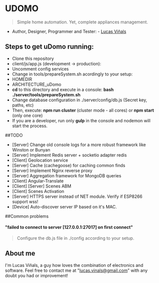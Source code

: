 # UDOMO
> Simple home automation. Yet, complete appliances management.

* Author, Designer, Programmer and Tester: - [Lucas Viñals](https://github.com/lucasvinals)

## Steps to get uDomo running:
* Clone this repository
* client/js/app.js (development -> production):
 * Uncomment config services
* Change in tools/prepareSystem.sh acordingly to your setup:
 * HOMEDIR
 * ARCHITECTURE_uDomo
* **cd** to this directory and execute in a console: **bash ./server/tools/prepareSystem.sh**
* Change database configuration in ./server/config/db.js (Secret key, paths, etc)
* Then, execute: **npm run cluster** (cluster mode - all cores) or **npm start** (only one core)
* If you are a developer, run only **gulp** in the console and nodemon will start the process.

##TODO
+ [Server] Change old console logs for a more robust framework like Winston or Bunyan  
+ [Server] Implement Redis server + socketio adapter redis
+ [Client] Geolocation service
+ [Server] Cache (cachegoose) for caching common finds
+ [Server] Implement Nginx reverse proxy
+ [Server] Aggregation framework for MongoDB queries
+ [Client] Angular-Translate
+ [Client] [Server] Scenes ABM
+ [Client] Scenes Activation
+ [Server] HTTPS server instead of NET module. Verify if ESP8266 support wss!
+ [Device] Auto-discover server IP based on it's MAC.

##Common problems
#### "failed to connect to server [127.0.0.1:27017] on first connect"
> Configure the db.js file in ./config according to your setup.

## About me
I'm Lucas Viñals, a guy how loves the combination of electronics and software. Feel free to contact me at "lucas.vinals@gmail.com" with any doubt you had or improvement!
